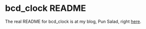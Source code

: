 bcd_clock README
================

The real README for bcd_clock is at my blog, Pun Salad, right [here](https://punsalad.com/cgi-bin/ps?spec=2017/10/22/1508677174).
